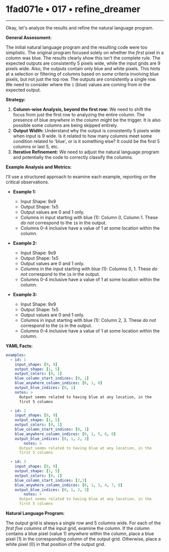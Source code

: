 # 1fad071e • 017 • refine_dreamer

---
Okay, let's analyze the results and refine the natural language program.

**General Assessment:**

The initial natural language program and the resulting code were too simplistic. The original program focused solely on whether the *first* pixel in a column was blue. The results clearly show this isn't the complete rule. The expected outputs are consistently 5 pixels wide, while the input grids are 9 pixels wide. Also, the outputs contain only blue and white pixels. This hints at a selection or filtering of columns based on *some* criteria involving blue pixels, but not just the top row. The outputs are consistently a single row. We need to consider where the `1` (blue) values are coming from in the expected output.

**Strategy:**

1.  **Column-wise Analysis, beyond the first row:** We need to shift the focus from just the first row to analyzing the entire column. The presence of blue *anywhere* in the column might be the trigger. It is also possible some columns are being skipped entirely.
2.  **Output Width:** Understand why the output is consistently 5 pixels wide when input is 9 wide. Is it related to how many columns meet some condition related to 'blue', or is it something else? It could be the first 5 columns or last 5, etc.
3.  **Iterative Refinement:** We need to adjust the natural language program and potentially the code to correctly classify the columns.

**Example Analysis and Metrics:**

I'll use a structured approach to examine each example, reporting on the critical observations.

*   **Example 1:**

    *   Input Shape: 9x9
    *   Output Shape: 1x5
    *    Output values are 0 and 1 only.
    *   Columns in input starting with blue (1): Column 0, Column 1.  These *do not* correspond to the `1`s in the output.
    *   Columns 0-4 inclusive have a value of 1 at some location within the column.

*   **Example 2:**

    *   Input Shape: 9x9
    *   Output Shape: 1x5
    *    Output values are 0 and 1 only.
    *   Columns in the input starting with blue (1): Columns 0, 1. These *do not* correspond to the `1`s in the output.
    *   Columns 0-4 inclusive have a value of 1 at some location within the column.

*   **Example 3:**

    *   Input Shape: 9x9
    *   Output Shape: 1x5
    *    Output values are 0 and 1 only.
    *   Columns in input starting with blue (1): Column 2, 3.  These *do not* correspond to the `1`s in the output.
    *   Columns 0-4 inclusive have a value of 1 at some location within the column.

**YAML Facts:**

```yaml
examples:
  - id: 1
    input_shape: [9, 9]
    output_shape: [1, 5]
    output_colors: [0, 1]
    blue_column_start_indices: [0, 1]
    blue_anywhere_column_indices: [0, 1, 8]
    output_blue_indices: [0, 1]
    notes: >
      Output seems related to having blue at any location, in the
      first 5 columns

  - id: 2
    input_shape: [9, 9]
    output_shape: [1, 5]
    output_colors: [0, 1]
    blue_column_start_indices: [0, 1]
    blue_anywhere_column_indices: [0, 1, 5, 6, 8]
    output_blue_indices: [0, 1, 2, 3]
        notes: >
      Output seems related to having blue at any location, in the
      first 5 columns

  - id: 3
    input_shape: [9, 9]
    output_shape: [1, 5]
    output_colors: [0, 1]
    blue_column_start_indices: [2,3]
    blue_anywhere_column_indices: [0, 1, 3, 4, 7, 8]
    output_blue_indices: [0, 1, 2, 3]
        notes: >
      Output seems related to having blue at any location, in the
      first 5 columns
```

**Natural Language Program:**

The output grid is always a single row and 5 columns wide. For each of the *first five columns* of the input grid, examine the column. If the column contains a blue pixel (value 1) *anywhere* within the column, place a blue pixel (1) in the corresponding column of the output grid. Otherwise, place a white pixel (0) in that position of the output grid.

